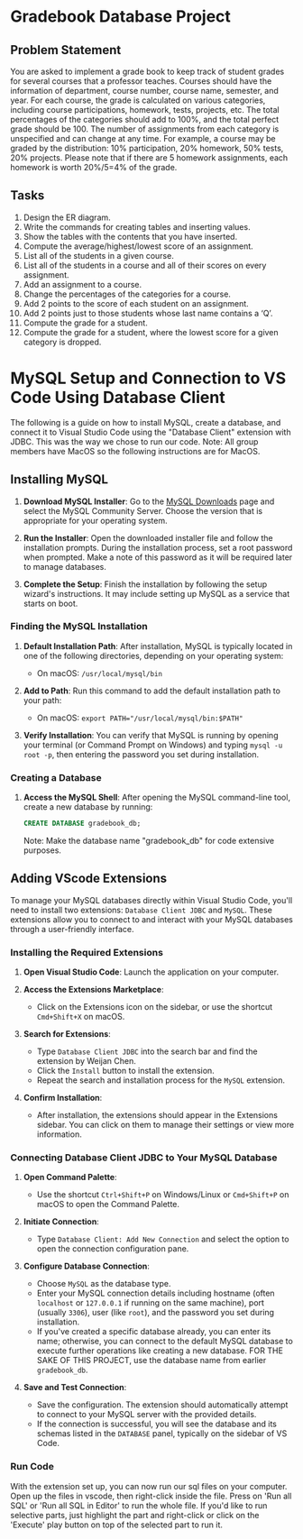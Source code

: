 # Gradebook Database Project

## Problem Statement

You are asked to implement a grade book to keep track of student grades for several courses that a professor teaches. Courses should have the information of department, course number, course name, semester, and year. For each course, the grade is calculated on various categories, including course participations, homework, tests, projects, etc. The total percentages of the categories should add to 100%, and the total perfect grade should be 100. The number of assignments from each category is unspecified and can change at any time. For example, a course may be graded by the distribution: 10% participation, 20% homework, 50% tests, 20% projects. Please note that if there are 5 homework assignments, each homework is worth 20%/5=4% of the grade.

## Tasks

1. Design the ER diagram.
2. Write the commands for creating tables and inserting values.
3. Show the tables with the contents that you have inserted.
4. Compute the average/highest/lowest score of an assignment.
5. List all of the students in a given course.
6. List all of the students in a course and all of their scores on every assignment.
7. Add an assignment to a course.
8. Change the percentages of the categories for a course.
9. Add 2 points to the score of each student on an assignment.
10. Add 2 points just to those students whose last name contains a ‘Q’.
11. Compute the grade for a student.
12. Compute the grade for a student, where the lowest score for a given category is dropped.

# MySQL Setup and Connection to VS Code Using Database Client

The following is a guide on how to install MySQL, create a database, and connect it to Visual Studio Code using the "Database Client" extension with JDBC. This was the way we chose to run our code. Note: All group members have MacOS so the following instructions are for MacOS.

## Installing MySQL

1. **Download MySQL Installer**: Go to the [MySQL Downloads](https://dev.mysql.com/downloads/) page and select the MySQL Community Server. Choose the version that is appropriate for your operating system.

2. **Run the Installer**: Open the downloaded installer file and follow the installation prompts. During the installation process, set a root password when prompted. Make a note of this password as it will be required later to manage databases.

3. **Complete the Setup**: Finish the installation by following the setup wizard's instructions. It may include setting up MySQL as a service that starts on boot.

### Finding the MySQL Installation

1. **Default Installation Path**: After installation, MySQL is typically located in one of the following directories, depending on your operating system:
   - On macOS: `/usr/local/mysql/bin`

2. **Add to Path**: Run this command to add the default installation path to your path: 
   - On macOS: `export PATH="/usr/local/mysql/bin:$PATH"`

3. **Verify Installation**: You can verify that MySQL is running by opening your terminal (or Command Prompt on Windows) and typing `mysql -u root -p`, then entering the password you set during installation.

### Creating a Database

1. **Access the MySQL Shell**: After opening the MySQL command-line tool, create a new database by running:
   ```sql
   CREATE DATABASE gradebook_db;
   ```
   Note: Make the database name "gradebook_db" for code extensive purposes.

## Adding VScode Extensions

To manage your MySQL databases directly within Visual Studio Code, you'll need to install two extensions: `Database Client JDBC` and `MySQL`. These extensions allow you to connect to and interact with your MySQL databases through a user-friendly interface. 

### Installing the Required Extensions

1. **Open Visual Studio Code**: Launch the application on your computer.

2. **Access the Extensions Marketplace**:
    - Click on the Extensions icon on the sidebar, or use the shortcut `Cmd+Shift+X` on macOS.

3. **Search for Extensions**:
    - Type `Database Client JDBC` into the search bar and find the extension by Weijan Chen.
    - Click the `Install` button to install the extension.
    - Repeat the search and installation process for the `MySQL` extension.

4. **Confirm Installation**:
    - After installation, the extensions should appear in the Extensions sidebar. You can click on them to manage their settings or view more information.

### Connecting Database Client JDBC to Your MySQL Database

1. **Open Command Palette**:
    - Use the shortcut `Ctrl+Shift+P` on Windows/Linux or `Cmd+Shift+P` on macOS to open the Command Palette.

2. **Initiate Connection**:
    - Type `Database Client: Add New Connection` and select the option to open the connection configuration pane.

3. **Configure Database Connection**:
    - Choose `MySQL` as the database type.
    - Enter your MySQL connection details including hostname (often `localhost` or `127.0.0.1` if running on the same machine), port (usually `3306`), user (like `root`), and the password you set during installation.
    - If you've created a specific database already, you can enter its name; otherwise, you can connect to the default MySQL database to execute further operations like creating a new database. FOR THE SAKE OF THIS PROJECT, use the database name from earlier `gradebook_db`.

4. **Save and Test Connection**:
    - Save the configuration. The extension should automatically attempt to connect to your MySQL server with the provided details.
    - If the connection is successful, you will see the database and its schemas listed in the `DATABASE` panel, typically on the sidebar of VS Code.

### Run Code

With the extension set up, you can now run our sql files on your computer. Open up the files in vscode, then right-click inside the file. Press on 'Run all SQL' or 'Run all SQL in Editor' to run the whole file. If you'd like to run selective parts, just highlight the part and right-click or click on the 'Execute' play button on top of the selected part to run it.

